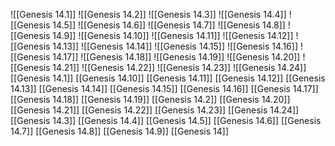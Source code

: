 ![[Genesis 14.1]]
![[Genesis 14.2]]
![[Genesis 14.3]]
![[Genesis 14.4]]
![[Genesis 14.5]]
![[Genesis 14.6]]
![[Genesis 14.7]]
![[Genesis 14.8]]
![[Genesis 14.9]]
![[Genesis 14.10]]
![[Genesis 14.11]]
![[Genesis 14.12]]
![[Genesis 14.13]]
![[Genesis 14.14]]
![[Genesis 14.15]]
![[Genesis 14.16]]
![[Genesis 14.17]]
![[Genesis 14.18]]
![[Genesis 14.19]]
![[Genesis 14.20]]
![[Genesis 14.21]]
![[Genesis 14.22]]
![[Genesis 14.23]]
![[Genesis 14.24]]
[[Genesis 14.1]]
[[Genesis 14.10]]
[[Genesis 14.11]]
[[Genesis 14.12]]
[[Genesis 14.13]]
[[Genesis 14.14]]
[[Genesis 14.15]]
[[Genesis 14.16]]
[[Genesis 14.17]]
[[Genesis 14.18]]
[[Genesis 14.19]]
[[Genesis 14.2]]
[[Genesis 14.20]]
[[Genesis 14.21]]
[[Genesis 14.22]]
[[Genesis 14.23]]
[[Genesis 14.24]]
[[Genesis 14.3]]
[[Genesis 14.4]]
[[Genesis 14.5]]
[[Genesis 14.6]]
[[Genesis 14.7]]
[[Genesis 14.8]]
[[Genesis 14.9]]
[[Genesis 14]]
